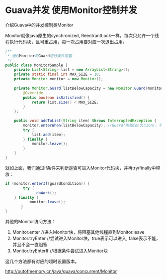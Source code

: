 # Guava并发 使用Monitor控制并发

介绍Guava中的并发控制类Monitor

Monitor就像java原生的synchronized, ReentrantLock一样，每次只允许一个线程执行代码块，且可重占用，每一次占用要对应一次退出占用。

```java
/**
 * 通过Monitor的Guard进行条件阻塞
 */
public class MonitorSample {
    private List<String> list = new ArrayList<String>();
    private static final int MAX_SIZE = 10;
    private Monitor monitor = new Monitor();
     
    private Monitor.Guard listBelowCapacity = new Monitor.Guard(monitor) {
        @Override
        public boolean isSatisfied() {
            return list.size() < MAX_SIZE;
        }
    };
 
    public void addToList(String item) throws InterruptedException {
        monitor.enterWhen(listBelowCapacity); //Guard(形如Condition)，不满足则阻塞，而且我们并没有在Guard进行任何通知操作
        try {
            list.add(item);
        } finally {
            monitor.leave();
        }
    }
}
```

就如上面，我们通过if条件来判断是否可进入Monitor代码块，并再try/finally中释放：

```java
if (monitor.enterIf(guardCondition)) {
        try {
              doWork();
    } finally {
           monitor.leave();
       }
}
```

其他的Monitor访问方法：

1. Monitor.enter //进入Monitor块，将阻塞其他线程直到Monitor.leave
2. Monitor.tryEnter //尝试进入Monitor块，true表示可以进入, false表示不能，并且不会一直阻塞
3. Monitor.tryEnterIf //根据条件尝试进入Monitor块

这几个方法都有对应的超时设置版本。





http://outofmemory.cn/java/guava/concurrent/Monitor